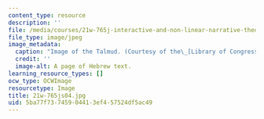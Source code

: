 ```yaml
---
content_type: resource
description: ''
file: /media/courses/21w-765j-interactive-and-non-linear-narrative-theory-and-practice-spring-2004/5ba77f73745904413ef457524df5ac49_21w-765js04.jpg
file_type: image/jpeg
image_metadata:
  caption: "Image of the Talmud. (Courtesy of the\_[Library of Congress](http://www.loc.gov).)"
  credit: ''
  image-alt: A page of Hebrew text.
learning_resource_types: []
ocw_type: OCWImage
resourcetype: Image
title: 21w-765js04.jpg
uid: 5ba77f73-7459-0441-3ef4-57524df5ac49
---
```

